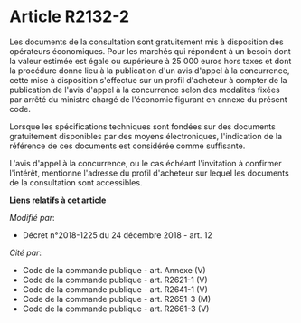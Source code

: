 # Article R2132-2

Les documents de la consultation sont gratuitement mis à disposition des opérateurs économiques. Pour les marchés qui
répondent à un besoin dont la valeur estimée est égale ou supérieure à 25 000 euros hors taxes et dont la procédure donne
lieu à la publication d'un avis d'appel à la concurrence, cette mise à disposition s'effectue sur un profil d'acheteur à
compter de la publication de l'avis d'appel à la concurrence selon des modalités fixées par arrêté du ministre chargé de
l'économie figurant en annexe du présent code. 

Lorsque les spécifications techniques sont fondées sur des documents gratuitement disponibles par des moyens électroniques,
l'indication de la référence de ces documents est considérée comme suffisante.

L'avis d'appel à la concurrence, ou le cas échéant l'invitation à confirmer l'intérêt, mentionne l'adresse du profil
d'acheteur sur lequel les documents de la consultation sont accessibles.

**Liens relatifs à cet article**

_Modifié par_:

  - Décret n°2018-1225 du 24 décembre 2018 - art. 12

_Cité par_:

  - Code de la commande publique - art. Annexe (V)
  - Code de la commande publique - art. R2621-1 (V)
  - Code de la commande publique - art. R2641-1 (V)
  - Code de la commande publique - art. R2651-3 (M)
  - Code de la commande publique - art. R2661-3 (V)
